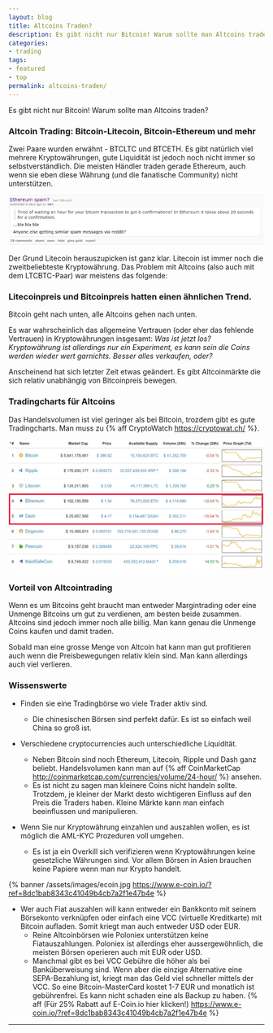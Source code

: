 ```yaml
---
layout: blog
title: Altcoins Traden?
description: Es gibt nicht nur Bitcoin! Warum sollte man Altcoins traden?
categories:
- trading
tags:
- featured
- top
permalink: altcoins-traden/
---
```


Es gibt nicht nur Bitcoin! Warum sollte man Altcoins traden?

### Altcoin Trading: Bitcoin-Litecoin, Bitcoin-Ethereum und mehr

Zwei Paare wurden erwähnt - BTCLTC und BTCETH. Es gibt natürlich viel mehrere Kryptowährungen, gute Liquidität ist jedoch noch nicht immer so selbstverständlich. Die meisten Händler traden gerade Ethereum, auch wenn sie eben diese Währung (und die fanatische Community) nicht unterstützen.

![ethereum spam](/assets/images/eth-spam.jpg)

Der Grund Litecoin herauszupicken ist ganz klar. Litecoin ist immer noch die zweitbeliebteste Kryptowährung.
Das Problem mit Altcoins (also auch mit dem LTCBTC-Paar) war meistens das folgende:

### Litecoinpreis und Bitcoinpreis hatten einen ähnlichen Trend.

Bitcoin geht nach unten, alle Altcoins gehen nach unten.

Es war wahrscheinlich das allgemeine Vertrauen (oder eher das fehlende Vertrauen) in Kryptowährungen insgesamt: _Was ist jetzt los? Kryptowährung ist allerdings nur ein Experiment, es kann sein die Coins werden wieder wert garnichts. Besser alles verkaufen, oder?_

Anscheinend hat sich letzter Zeit etwas geändert. Es gibt Altcoinmärkte die sich relativ unabhängig von Bitcoinpreis bewegen.

### Tradingcharts für Altcoins

Das Handelsvolumen ist viel geringer als bei Bitcoin, trozdem gibt es gute Tradingcharts. Man muss zu {% aff CryptoWatch https://cryptowat.ch/ %}.

![altcoin-charts](/assets/images/eth-dash.jpg)

### Vorteil von Altcointrading

Wenn es um Bitcoins geht braucht man entweder Margintrading oder eine Unmenge Bitcoins um gut zu verdienen, am besten beide zusammen. Altcoins sind jedoch immer noch alle billig. Man kann genau die Unmenge Coins kaufen und damit traden.

Sobald man eine grosse Menge von Altcoin hat kann man gut profitieren auch wenn die Preisbewegungen relativ klein sind. Man kann allerdings auch viel verlieren.

### Wissenswerte


* Finden sie eine Tradingbörse wo viele Trader aktiv sind.

  * Die chinesischen Börsen sind perfekt dafür. Es ist so einfach weil China so groß ist.

* Verschiedene cryptocurrencies auch unterschiedliche Liquidität.

  * Neben Bitcoin sind noch Ethereum, Litecoin, Ripple und Dash ganz beliebt. Handelsvolumen kann man auf {% aff  CoinMarketCap http://coinmarketcap.com/currencies/volume/24-hour/ %} ansehen.
  * Es ist nicht zu sagen man kleinere Coins nicht handeln sollte. Trotzdem, je kleiner der Markt desto wichtigeren Einfluss auf den Preis die Traders haben. Kleine Märkte kann man einfach beeinflussen und manipulieren.

* Wenn Sie nur Kryptowährung einzahlen und auszahlen wollen, es ist möglich die AML-KYC Prozeduren voll umgehen.
  * Es ist ja ein Overkill sich verifizieren wenn Kryptowährungen keine gesetzliche Währungen sind. Vor allem Börsen in Asien brauchen keine Papiere wenn man nur Krypto handelt.

{% banner /assets/images/ecoin.jpg https://www.e-coin.io/?ref=8dc1bab8343c41049b4cb7a2f1e47b4e %}

* Wer auch Fiat auszahlen will kann entweder ein Bankkonto mit seinem Börsekonto verknüpfen oder einfach eine VCC (virtuelle Kreditkarte) mit Bitcoin aufladen. Somit kriegt man auch entweder USD oder EUR.
  * Reine Altcoinbörsen wie Poloniex unterstützen keine Fiatauszahlungen. Poloniex ist allerdings eher aussergewöhnlich, die meisten Börsen operieren auch mit EUR oder USD.  
  * Manchmal gibt es bei VCC Gebühre die höher als bei Banküberweisung sind. Wenn aber die einzige Alternative eine SEPA-Bezahlung ist, kriegt man das Geld viel schneller mittels der VCC. So eine Bitcoin-MasterCard kostet 1-7 EUR und monatlich ist gebührenfrei. Es kann nicht schaden eine als Backup zu haben. {% aff (Für 25% Rabatt auf E-Coin.io hier klicken!) https://www.e-coin.io/?ref=8dc1bab8343c41049b4cb7a2f1e47b4e %}


_______________
